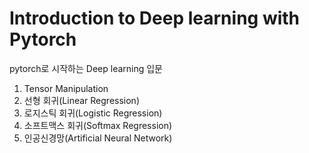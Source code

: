 # Introduction to Deep learning with Pytorch
pytorch로 시작하는 Deep learning 입문<br>

1. Tensor Manipulation
2. 선형 회귀(Linear Regression)
3. 로지스틱 회귀(Logistic Regression)
4. 소프트맥스 회귀(Softmax Regression)
5. 인공신경망(Artificial Neural Network)
